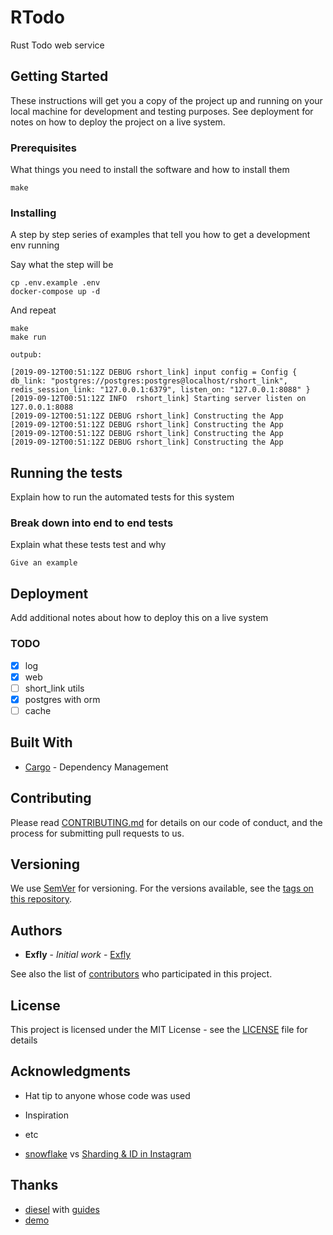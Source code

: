 # RTodo

Rust Todo web service
<!-- One Paragraph of project description goes here -->

## Getting Started

These instructions will get you a copy of the project up and running on your local machine for development and testing purposes. See deployment for notes on how to deploy the project on a live system.

### Prerequisites

What things you need to install the software and how to install them

```
make
```

### Installing

A step by step series of examples that tell you how to get a development env running

Say what the step will be

```
cp .env.example .env
docker-compose up -d
```

And repeat

```
make
make run
```

```
outpub:

[2019-09-12T00:51:12Z DEBUG rshort_link] input config = Config { db_link: "postgres://postgres:postgres@localhost/rshort_link", redis_session_link: "127.0.0.1:6379", listen_on: "127.0.0.1:8088" }
[2019-09-12T00:51:12Z INFO  rshort_link] Starting server listen on 127.0.0.1:8088
[2019-09-12T00:51:12Z DEBUG rshort_link] Constructing the App
[2019-09-12T00:51:12Z DEBUG rshort_link] Constructing the App
[2019-09-12T00:51:12Z DEBUG rshort_link] Constructing the App
[2019-09-12T00:51:12Z DEBUG rshort_link] Constructing the App
```

## Running the tests

Explain how to run the automated tests for this system

### Break down into end to end tests

Explain what these tests test and why

```
Give an example
```

## Deployment

Add additional notes about how to deploy this on a live system

### TODO
* [x] log
* [x] web
* [ ] short_link utils
* [x] postgres with orm
* [ ] cache

## Built With

* [Cargo](https://crates.io/) - Dependency Management

## Contributing

Please read [CONTRIBUTING.md](https://gist.github.com/PurpleBooth/b24679402957c63ec426) for details on our code of conduct, and the process for submitting pull requests to us.

## Versioning

We use [SemVer](http://semver.org/) for versioning. For the versions available, see the [tags on this repository](https://github.com/your/project/tags). 

## Authors

* **Exfly** - *Initial work* - [Exfly](https://github.com/exfly)

See also the list of [contributors](https://github.com/your/project/contributors) who participated in this project.

## License

This project is licensed under the MIT License - see the [LICENSE](LICENSE) file for details

## Acknowledgments

* Hat tip to anyone whose code was used
* Inspiration
* etc

* [snowflake](https://github.com/twitter-archive/snowflake) vs [Sharding & ID in Instagram](https://instagram-engineering.com/sharding-ids-at-instagram-1cf5a71e5a5c)

## Thanks

* [diesel](https://github.com/diesel-rs/diesel) with [guides](https://diesel.rs/guides/getting-started/)
* [demo](https://github.com/code4wt/short-url)
